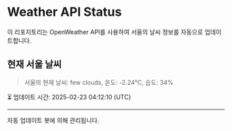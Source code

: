 
# Weather API Status

이 리포지토리는 OpenWeather API를 사용하여 서울의 날씨 정보를 자동으로 업데이트합니다.

## 현재 서울 날씨
> 서울의 현재 날씨: few clouds, 온도: -2.24°C, 습도: 34%

⏳ 업데이트 시간: 2025-02-23 04:12:10 (UTC)

---
자동 업데이트 봇에 의해 관리됩니다.
